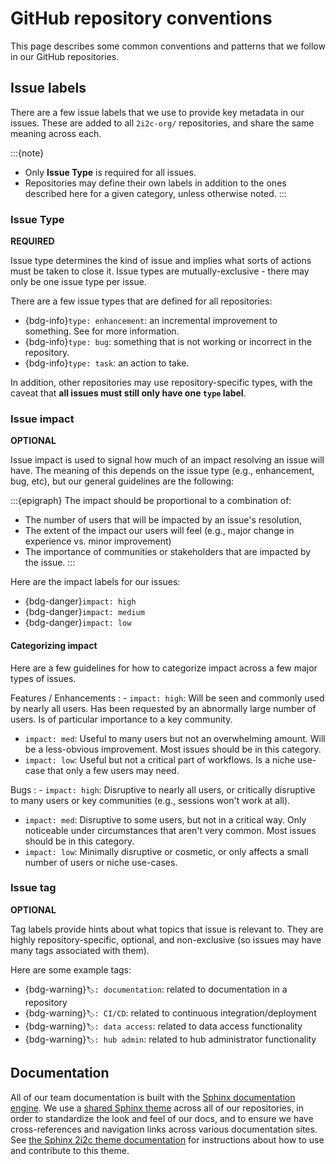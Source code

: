 # GitHub repository conventions

This page describes some common conventions and patterns that we follow in our GitHub repositories.

## Issue labels

There are a few issue labels that we use to provide key metadata in our issues.
These are added to all `2i2c-org/` repositories, and share the same meaning across each.

:::{note}
- Only **Issue Type** is required for all issues.
- Repositories may define their own labels in addition to the ones described here for a given category, unless otherwise noted.
:::

### Issue Type

**REQUIRED**

Issue type determines the kind of issue and implies what sorts of actions must be taken to close it.
Issue types are mutually-exclusive - there may only be one issue type per issue.

There are a few issue types that are defined for all repositories:

- {bdg-info}`type: enhancement`: an incremental improvement to something. See [](coordination:deliverables) for more information.
- {bdg-info}`type: bug`: something that is not working or incorrect in the repository.
- {bdg-info}`type: task`: an action to take.

In addition, other repositories may use repository-specific types, with the caveat that **all issues must still only have one `type` label**.

### Issue impact

**OPTIONAL**

Issue impact is used to signal how much of an impact resolving an issue will have.
The meaning of this depends on the issue type (e.g., enhancement, bug, etc), but our general guidelines are the following:

:::{epigraph}
The impact should be proportional to a combination of:

- The number of users that will be impacted by an issue's resolution,
- The extent of the impact our users will feel (e.g., major change in experience vs. minor improvement)
- The importance of communities or stakeholders that are impacted by the issue.
:::

Here are the impact labels for our issues:

- {bdg-danger}`impact: high`
- {bdg-danger}`impact: medium`
- {bdg-danger}`impact: low`

#### Categorizing impact

Here are a few guidelines for how to categorize impact across a few major types of issues.

Features / Enhancements
: - `impact: high`: Will be seen and commonly used by nearly all users. Has been requested by an abnormally large number of users. Is of particular importance to a key community.
  - `impact: med`: Useful to many users but not an overwhelming amount. Will be a less-obvious improvement. Most issues should be in this category.
  - `impact: low`: Useful but not a critical part of workflows. Is a niche use-case that only a few users may need.

Bugs
: - `impact: high`: Disruptive to nearly all users, or critically disruptive to many users or key communities (e.g., sessions won't work at all).
  - `impact: med`: Disruptive to some users, but not in a critical way. Only noticeable under circumstances that aren't very common. Most issues should be in this category.
  - `impact: low`: Minimally disruptive or cosmetic, or only affects a small number of users or niche use-cases.

### Issue tag

**OPTIONAL**

Tag labels provide hints about what topics that issue is relevant to.
They are highly repository-specific, optional, and non-exclusive (so issues may have many tags associated with them).

Here are some example tags:

- {bdg-warning}`🏷: documentation`: related to documentation in a repository
- {bdg-warning}`🏷: CI/CD`: related to continuous integration/deployment
- {bdg-warning}`🏷: data access`: related to data access functionality
- {bdg-warning}`🏷: hub admin`: related to hub administrator functionality

## Documentation

All of our team documentation is built with the [Sphinx documentation engine](https://sphinx-doc.org).
We use a [shared Sphinx theme](https://github.com/2i2c-org/sphinx-2i2c-theme/blob/main/docs/index.md) across all of our repositories, in order to standardize the look and feel of our docs, and to ensure we have cross-references and navigation links across various documentation sites.
See [the Sphinx 2i2c theme documentation](https://github.com/2i2c-org/sphinx-2i2c-theme/blob/main/docs/index.md) for instructions about how to use and contribute to this theme.
